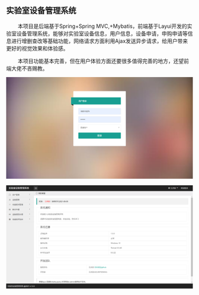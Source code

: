 ## 实验室设备管理系统

        本项目是后端基于Spring+Spring MVC,+Mybatis，前端基于Layui开发的实验室设备管理系统，能够对实验室设备信息，用户信息，设备申请，申购申请等信息进行增删查改等基础功能，网络请求方面利用Ajax发送异步请求，给用户带来更好的视觉效果和体验感。

        本项目功能基本完善，但在用户体验方面还要很多值得完善的地方，还望前端大佬不吝赐教。

![home-page](https://github.com/Deleter-D/LEMS/blob/main/images/image-20210609112730161.png)

![image-20210609112902958](https://github.com/Deleter-D/LEMS/blob/main/images/image-20210609112902958.png)
